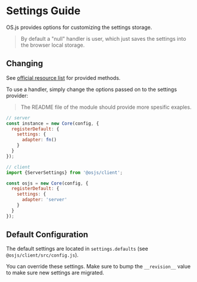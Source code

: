 # Settings Guide

OS.js provides options for customizing the settings storage.

> By default a "null" handler is user, which just saves the settings into the browser local storage.

## Changing

See [official resource list](/resource/official/README.md) for provided methods.

To use a handler, simply change the options passed on to the settings provider:

> The README file of the module should provide more spesific exaples.

```javascript
// server
const instance = new Core(config, {
  registerDefault: {
    settings: {
      adapter: fn()
    }
  }
});

// client
import {ServerSettings} from '@osjs/client';

const osjs = new Core(config, {
  registerDefault: {
    settings: {
      adapter: 'server'
    }
  }
});
```

## Default Configuration

The default settings are located in `settings.defaults` (see `@osjs/client/src/config.js`).

You can override these settings. Make sure to bump the `__revision__` value to make sure new settings are migrated.
